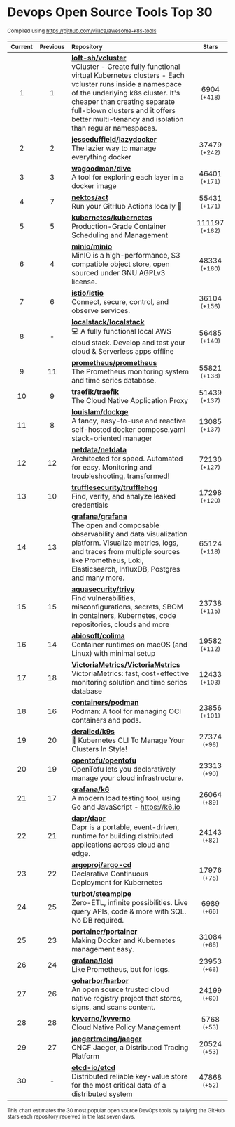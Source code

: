 # Devops Open Source Tools Top 30
<sup>Compiled using https://github.com/vilaca/awesome-k8s-tools</sup>
<div align="center">

|<sub>Current</sub>|<sub>Previous</sub>|<sub>Repository</sub>|<sub>Stars</sub>|
|:---:|:---:|:---|:---:|
|1|1|[**loft-sh/vcluster**](https://github.com/loft-sh/vcluster)<br/>vCluster - Create fully functional virtual Kubernetes clusters - Each vcluster runs inside a namespace of the underlying k8s cluster. It's cheaper than creating separate full-blown clusters and it offers better multi-tenancy and isolation than regular namespaces.|6904 <sup>(+418)</sup>|
|2|2|[**jesseduffield/lazydocker**](https://github.com/jesseduffield/lazydocker)<br/>The lazier way to manage everything docker|37479 <sup>(+242)</sup>|
|3|3|[**wagoodman/dive**](https://github.com/wagoodman/dive)<br/>A tool for exploring each layer in a docker image|46401 <sup>(+171)</sup>|
|4|7|[**nektos/act**](https://github.com/nektos/act)<br/>Run your GitHub Actions locally 🚀|55431 <sup>(+171)</sup>|
|5|5|[**kubernetes/kubernetes**](https://github.com/kubernetes/kubernetes)<br/>Production-Grade Container Scheduling and Management|111197 <sup>(+162)</sup>|
|6|4|[**minio/minio**](https://github.com/minio/minio)<br/>MinIO is a high-performance, S3 compatible object store, open sourced under GNU AGPLv3 license.|48334 <sup>(+160)</sup>|
|7|6|[**istio/istio**](https://github.com/istio/istio)<br/>Connect, secure, control, and observe services.|36104 <sup>(+156)</sup>|
|8|-|[**localstack/localstack**](https://github.com/localstack/localstack)<br/>💻 A fully functional local AWS cloud stack. Develop and test your cloud & Serverless apps offline|56485 <sup>(+149)</sup>|
|9|11|[**prometheus/prometheus**](https://github.com/prometheus/prometheus)<br/>The Prometheus monitoring system and time series database.|55821 <sup>(+138)</sup>|
|10|9|[**traefik/traefik**](https://github.com/traefik/traefik)<br/>The Cloud Native Application Proxy|51439 <sup>(+137)</sup>|
|11|8|[**louislam/dockge**](https://github.com/louislam/dockge)<br/>A fancy, easy-to-use and reactive self-hosted docker compose.yaml stack-oriented manager|13085 <sup>(+137)</sup>|
|12|12|[**netdata/netdata**](https://github.com/netdata/netdata)<br/>Architected for speed. Automated for easy. Monitoring and troubleshooting, transformed!|72130 <sup>(+127)</sup>|
|13|10|[**trufflesecurity/trufflehog**](https://github.com/trufflesecurity/trufflehog)<br/>Find, verify, and analyze leaked credentials|17298 <sup>(+120)</sup>|
|14|13|[**grafana/grafana**](https://github.com/grafana/grafana)<br/>The open and composable observability and data visualization platform. Visualize metrics, logs, and traces from multiple sources like Prometheus, Loki, Elasticsearch, InfluxDB, Postgres and many more. |65124 <sup>(+118)</sup>|
|15|15|[**aquasecurity/trivy**](https://github.com/aquasecurity/trivy)<br/>Find vulnerabilities, misconfigurations, secrets, SBOM in containers, Kubernetes, code repositories, clouds and more|23738 <sup>(+115)</sup>|
|16|14|[**abiosoft/colima**](https://github.com/abiosoft/colima)<br/>Container runtimes on macOS (and Linux) with minimal setup|19582 <sup>(+112)</sup>|
|17|18|[**VictoriaMetrics/VictoriaMetrics**](https://github.com/VictoriaMetrics/VictoriaMetrics)<br/>VictoriaMetrics: fast, cost-effective monitoring solution and time series database|12433 <sup>(+103)</sup>|
|18|16|[**containers/podman**](https://github.com/containers/podman)<br/>Podman: A tool for managing OCI containers and pods.|23856 <sup>(+101)</sup>|
|19|20|[**derailed/k9s**](https://github.com/derailed/k9s)<br/>🐶 Kubernetes CLI To Manage Your Clusters In Style!|27374 <sup>(+96)</sup>|
|20|19|[**opentofu/opentofu**](https://github.com/opentofu/opentofu)<br/>OpenTofu lets you declaratively manage your cloud infrastructure.|23313 <sup>(+90)</sup>|
|21|17|[**grafana/k6**](https://github.com/grafana/k6)<br/>A modern load testing tool, using Go and JavaScript - https://k6.io|26064 <sup>(+89)</sup>|
|22|21|[**dapr/dapr**](https://github.com/dapr/dapr)<br/>Dapr is a portable, event-driven, runtime for building distributed applications across cloud and edge.|24143 <sup>(+82)</sup>|
|23|22|[**argoproj/argo-cd**](https://github.com/argoproj/argo-cd)<br/>Declarative Continuous Deployment for Kubernetes|17976 <sup>(+78)</sup>|
|24|25|[**turbot/steampipe**](https://github.com/turbot/steampipe)<br/>Zero-ETL, infinite possibilities. Live query APIs, code & more with SQL. No DB required.|6989 <sup>(+66)</sup>|
|25|23|[**portainer/portainer**](https://github.com/portainer/portainer)<br/>Making Docker and Kubernetes management easy.|31084 <sup>(+66)</sup>|
|26|24|[**grafana/loki**](https://github.com/grafana/loki)<br/>Like Prometheus, but for logs.|23953 <sup>(+66)</sup>|
|27|26|[**goharbor/harbor**](https://github.com/goharbor/harbor)<br/>An open source trusted cloud native registry project that stores, signs, and scans content.|24199 <sup>(+60)</sup>|
|28|28|[**kyverno/kyverno**](https://github.com/kyverno/kyverno)<br/>Cloud Native Policy Management|5768 <sup>(+53)</sup>|
|29|27|[**jaegertracing/jaeger**](https://github.com/jaegertracing/jaeger)<br/>CNCF Jaeger, a Distributed Tracing Platform|20524 <sup>(+53)</sup>|
|30|-|[**etcd-io/etcd**](https://github.com/etcd-io/etcd)<br/>Distributed reliable key-value store for the most critical data of a distributed system|47868 <sup>(+52)</sup>|


</div>

<sub>This chart estimates the 30 most popular open source DevOps tools by tallying the GitHub stars each repository received in the last seven days.</sub>
